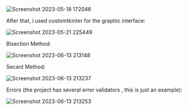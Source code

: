 ![Screenshot 2023-05-18 172046](https://github.com/AlexandruTud/Bisection-and-Secant-Methods-Python-GUI/assets/95827917/f8af3a9f-8291-4afb-8827-1ab1872c18e7)

After that, i used customtkinter for the graphic interface:

![Screenshot 2023-05-21 225449](https://github.com/AlexandruTud/Bisection-and-Secant-Methods-Python-GUI/assets/95827917/d6d06f35-266d-4a35-98a9-18ce5e4615b7)

Bisection Method:

![Screenshot 2023-06-13 213148](https://github.com/AlexandruTud/Bisection-and-Secant-Methods-Python-GUI/assets/95827917/6841d186-54d8-4d89-b282-0127c9478096)

Secant Method:

![Screenshot 2023-06-13 213237](https://github.com/AlexandruTud/Bisection-and-Secant-Methods-Python-GUI/assets/95827917/77fe5b18-6fe0-4117-a41a-f7da07509274)

Errors (the project has several error validators , this is just an example):

![Screenshot 2023-06-13 213253](https://github.com/AlexandruTud/Bisection-and-Secant-Methods-Python-GUI/assets/95827917/e57f1150-8c8f-4605-a42c-787ba52e2d44)



